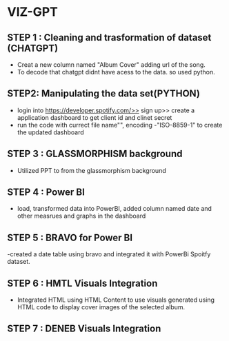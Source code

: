 # VIZ-GPT
## STEP 1 : Cleaning and trasformation of dataset (CHATGPT)
- Creat a new column named "Album Cover" adding url of the song.
- To decode that chatgpt didnt have acess to the data. so used python.
## STEP2: Manipulating the data set(PYTHON)
- login into https://developer.spotify.com/>> sign up>> create a application dashboard to get client id and clinet secret
- run the code with currect file name"", encoding -"ISO-8859-1" to create the updated dashboard
## STEP 3 : GLASSMORPHISM background
- Utilized PPT to from the glassmorphism background
## STEP 4 : Power BI
- load, transformed data into PowerBI,  added column named date and other measrues and graphs in the dashboard
## STEP 5 : BRAVO for Power BI
-created a date table using bravo and integrated it with PowerBi Spoitfy dataset.
## STEP 6 : HMTL  Visuals Integration
- Integrated HTML using HTML Content to use visuals generated using HTML code to display cover images of the selected album.
## STEP 7 : DENEB Visuals Integration 

